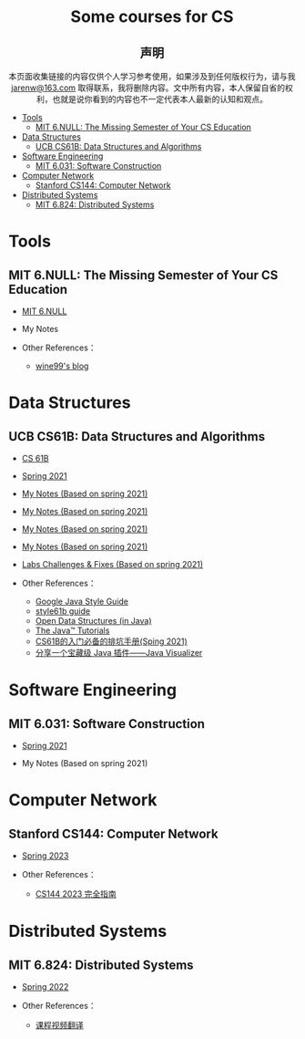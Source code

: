 <div align="center">
    <h1>Some courses for CS</h1>

<h2>声明</h2>

本页面收集链接的内容仅供个人学习参考使用，如果涉及到任何版权行为，请与我 jarenw@163.com 取得联系，我将删除内容。文中所有内容，本人保留自省的权利，也就是说你看到的内容也不一定代表本人最新的认知和观点。

</div>

<!-- TOC -->

- [Tools](#tools)
    - [MIT 6.NULL: The Missing Semester of Your CS Education](#mit-6null-the-missing-semester-of-your-cs-education)
- [Data Structures](#data-structures)
    - [UCB CS61B: Data Structures and Algorithms](#ucb-cs61b-data-structures-and-algorithms)
- [Software Engineering](#software-engineering)
    - [MIT 6.031: Software Construction](#mit-6031-software-construction)
- [Computer Network](#computer-network)
    - [Stanford CS144: Computer Network](#stanford-cs144-computer-network)
- [Distributed Systems](#distributed-systems)
    - [MIT 6.824: Distributed Systems](#mit-6824-distributed-systems)

<!-- /TOC -->

# Tools
## MIT 6.NULL: The Missing Semester of Your CS Education
- <a href="https://missing.csail.mit.edu/" target="_blank">MIT 6.NULL</a><br>

- My Notes<br>

- Other References：<br>

    - <a href="https://segmentfault.com/a/1190000039107866" target="_blank">wine99's blog</a><br>

# Data Structures
## UCB CS61B: Data Structures and Algorithms

- <a href="https://inst.eecs.berkeley.edu/~cs61b/" target="_blank">CS 61B</a><br>

- <a href="https://inst.eecs.berkeley.edu/~cs61b/sp21/" target="_blank">Spring 2021</a><br>

- <a href="../courses/cs61b/notes.md"> My Notes (Based on spring 2021)</a><br>

- <a href="/courses/cs61b/notes.md"> My Notes (Based on spring 2021)</a><br>

- <a href="../courses/cs61b/notes.html"> My Notes (Based on spring 2021)</a><br>

- <a href="/courses/cs61b/notes.html"> My Notes (Based on spring 2021)</a><br>

- <a href="{% post_url tech/courses/cs61b/2023-11-26-labs %}"> Labs Challenges & Fixes (Based on spring 2021)</a><br>

- Other References：<br>

    - <a href="https://google.github.io/styleguide/javaguide.html" target="_blank">Google Java Style Guide</a><br>
    - <a href="https://sp21.datastructur.es/materials/guides/style-guide.html" target="_blank">style61b guide </a><br>
    - <a href="https://opendatastructures.org/ods-java/" target="_blank">Open Data Structures (in Java)<br>
    - <a href="https://docs.oracle.com/javase/tutorial/java/" target="_blank">The Java™ Tutorials</a><br>
    - <a href="https://zhuanlan.zhihu.com/p/444814803" target="_blank">CS61B的入门必备的排坑手册(Sping 2021)</a><br>
    - <a href="https://blog.csdn.net/zhj1698/article/details/126344041" target="_blank">分享一个宝藏级 Java 插件——Java Visualizer</a><br>


# Software Engineering
## MIT 6.031: Software Construction

- <a href="https://web.mit.edu/6.031/www/sp21/" target="_blank">Spring 2021</a><br>

- My Notes (Based on spring 2021)<br>

# Computer Network
## Stanford CS144: Computer Network

- <a href="https://cs144.github.io/" target="_blank">Spring 2023</a><br>

- Other References：<br>
    - <a href="https://zhuanlan.zhihu.com/p/630739394" target="_blank">CS144 2023 完全指南</a><br>

# Distributed Systems

## MIT 6.824: Distributed Systems

- <a href="http://nil.csail.mit.edu/6.824/2022/index.html" target="_blank">Spring 2022</a><br>

- Other References：<br>
    - <a href="https://mit-public-courses-cn-translatio.gitbook.io/mit6-824/" target="_blank">课程视频翻译</a><br>





